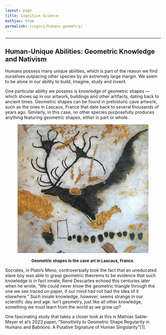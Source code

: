```yaml
---
layout: page
title: Cognitive Science
mathjax: true
permalink: /cogsci/humans-geometry/
---
```


---

<style>
    blockquote{
    margin: 1.3em 1.9em;
    border-left-style: solid;
    border-left-width: medium;
    border-left-color: gray;
    padding: 0.1em 1em;
    text-align: justify;
    font-size: 16px;
    color: darkslategray;
  }
</style>

## Human-Unique Abilities: Geometric Knowledge and Nativism

Humans possess many unique abilities, which is part of the reason we find ourselves outpacing other species by an extremely large margin. We seem to be alone in our ability to build, imagine, study and invent. 

One particular ability we possess is knowledge of geometric shapes — which shows up in our artwork, buildings and other artifacts, dating back to ancient times. Geometric shapes can be found in prehistoric cave artwork, such as the ones in Lascaux, France that date back to several thousands of years ago. Similarly, in this case, no other species purposefully produces anything featuring geometric shapes, either in part or whole. 

<figure>
  <p style="text-align:center;">
    <img src="/images/Lascaux-Megaloceros.jpeg">
    <figcaption align = "center"><b><p style="font-size: 13px;">Geometric shapes in the cave art in Lascaux, France.</p></b></figcaption>
  </p>
</figure>

Socrates, in Plato’s Meno, controversially took the fact that an uneducated slave boy was able to grasp geometric theorems to be evidence that such knowledge is in fact innate; René Descartes echoed this centuries later when he wrote, “We could never know the geometric triangle through the one we see traced on paper, if our mind had not had the idea of it elsewhere.” Such innate knowledge, however, seems strange in our scientific day and age. Isn't geometry, just like all other knowledge, something we must learn from the world as we grow up?

One fascinating study that takes a closer look at this is Mathias Sable-Meyer et al’s 2023 paper, “Sensitivity to Geometric Shape Regularity in Humans and Baboons: A Putative Signature of Human Singularity”[1].

